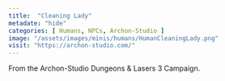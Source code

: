 ```yaml
---
title:  "Cleaning Lady"
metadate: "hide"
categories: [ Humans, NPCs, Archon-Studio ]
image: "/assets/images/minis/humans/HumanCleaningLady.png"
visit: "https://archon-studio.com/"
---
```

From the Archon-Studio Dungeons & Lasers 3 Campaign.